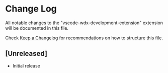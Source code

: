 # Change Log

All notable changes to the "vscode-wdx-development-extension" extension will be documented in this file.

Check [Keep a Changelog](http://keepachangelog.com/) for recommendations on how to structure this file.

## [Unreleased]

- Initial release